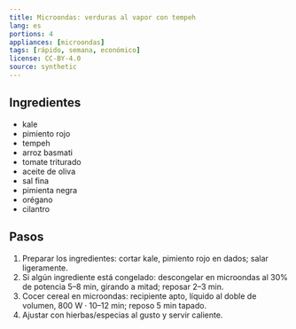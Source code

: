 ```yaml
---
title: Microondas: verduras al vapor con tempeh
lang: es
portions: 4
appliances: [microondas]
tags: [rápido, semana, económico]
license: CC-BY-4.0
source: synthetic
---
```

## Ingredientes
- kale
- pimiento rojo
- tempeh
- arroz basmati
- tomate triturado
- aceite de oliva
- sal fina
- pimienta negra
- orégano
- cilantro

## Pasos
1. Preparar los ingredientes: cortar kale, pimiento rojo en dados; salar ligeramente.
2. Si algún ingrediente está congelado: descongelar en microondas al 30% de potencia 5–8 min, girando a mitad; reposar 2–3 min.
3. Cocer cereal en microondas: recipiente apto, líquido al doble de volumen, 800 W · 10–12 min; reposo 5 min tapado.
4. Ajustar con hierbas/especias al gusto y servir caliente.

